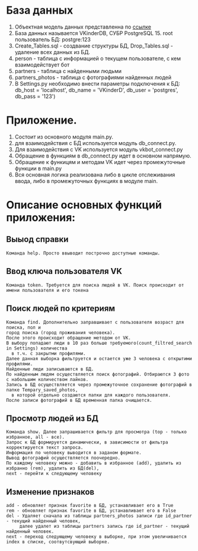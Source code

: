 # База данных 
1. Объектная модель данных представленна по [ссылке](https://github.com/gluman/VKinder_AG_ES/blob/main/DB/VKinderDB%20-%20public.png)
2. База данных называется VKinderDB, СУБР PostgreSQL 15. root пользователь БД: postgre:123
3. Create_Tables.sql - создвание структуры БД, Drop_Tables.sql - удаление всех данных из БД.
4. person - таблица с информацией о текущем пользователе, с кем взаимодействует бот
5. partners - таблица с найденными людьми
6. partners_photos - таблица с фотографиями найденных людей
7. В Settings.py необходимо внести параметры подключения к БД: 
   db_host = 'localhost', db_name = 'VKinderD', db_user = 'postgres', db_pass = '123')


# Приложение. 
1. Состоит из основного модуля main.py.
2. для взаимодействия с БД используется модуль db_connect.py.
3. Для взаимодействия с VK используется модуль vkbot_connect.py
4. Обращение в функциям в db_connect.py идет в основном напрямую.
5. Обращение к функицям и методам VK идет через промежуточные функции в main.py
6. Вся основная логика реализована либо в цикле отслеживания ввода, либо в промежуточных функциях в модуле main.

# Описание основных функций приложения:
## Выыод справки
    Команда help. Просто ввыводит построчно доступные команды. 
## Ввод ключа пользователя VK
    Команда token. Требуется для поиска людей в VK. Поиск происходит от имени пользователя и его токена
## Поиск людей по критериям
    Команда find. Дополнительно заправшивает с пользователя возраст для поиска, пол и 
    город поиска (город проживания человека).
    После этого происходит обращение методом от VK.
    В выбору попадают люди в 10 раз больше требуемого(count_filtred_search in Settings) количества 
      в т.ч. с закрытми профилями.
    Далее данная выборка фильтруется и остается уже 3 человека с открытими профилями. 
    Найденные люди записываются в БД. 
    По найденным людям осуществляется поиск фотографий. Отбираются 3 фото с набольшим количеством лайков.
    Запись в БД осуществляется через промежуточное сохранение фотографий в папке Tempary_saved_photos, 
      в которой отдельно создаются папки для каждого пользователя. 
    После записи фотографий в БД временная папка очищается. 
## Просмотр людей из БД
    Команда show. Далее запрашивается фильтр для просмотра (top - только избранное, all - все).
    Запрос к БД формируется динамически, в зависимости от фильтра корректируется текст запроса. 
    Информация по человеку выводится в заданом формате.
    Вывод фотографий осуществляется поочередно. 
    По каждому человеку можно - добавить в избранное (add), удалить из избранно (rem), удалить из БД(del), 
    next - перейти к следующему человеку
## Изменение признаков
    add - обновляет признак favorite в БД, устанавливает его в True
    rem - обновляет признак favorite в БД, устанавливает его в False
    del - Удаляет сначала из таблицы partners_photos записи где id_partner - текущий найденный человек, 
         далее удалет из таблицы partners запись где id_partner - текущий найденный человек.
    next - переход следующему человеку в выборке, при этом увеличивается index в списке, соотвутсвующий выборке.
    
    


    